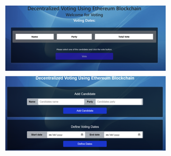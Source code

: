 
![Image Alt](https://github.com/BitwiseWizard-prog/blockchain-voting-system/blob/3f28b9b105e0fc0c5ef2aca8ae118ecca544f1a1/kavisha.png)


![Image Alt](https://github.com/BitwiseWizard-prog/blockchain-voting-system/blob/5dbcd48bca7e49d94452631416e34edfa8b9ef21/kavisha-1.png)


